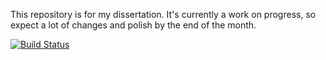This repository is for my dissertation. It's currently a work on progress, so expect a lot of changes and polish by the end of the month.

[![Build Status](https://travis-ci.org/swang373/dissertation.svg?branch=master)](https://travis-ci.org/swang373/dissertation)

